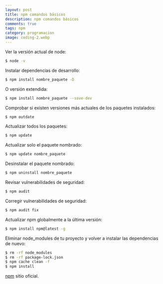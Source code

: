 ```yaml
---
layout: post
title: npm comandos básicos
description: npm comandos básicos
comments: true
tags: npm
category: programacion
image: coding-2.webp
---
```


Ver la versión actual de node:

```sh
$ node -v
```

Instalar dependencias de desarrollo:

```sh
$ npm install nombre_paquete -D
```

O versión extendida:

```sh
$ npm install nombre_paquete --save-dev
```

Comprobar si existen versiones más actuales de los paquetes instalados:

```sh
$ npm outdate
```

Actualizar todos los paquetes:

```sh
$ npm update
```

Actualizar solo el paquete nombrado:

```sh
$ npm update nombre_paquete
```

Desinstalar el paquete nombrado:

```sh
$ npm uninstall nombre_paquete
```

Revisar vulnerabilidades de seguridad:

```sh
$ npm audit
```

Corregir vulnerabilidades de seguridad:

```sh
$ npm audit fix
```

Actualizar npm globalmente a la última versión:

```sh
$ npm install npm@latest -g
```

Eliminar node_modules de tu proyecto y volver a instalar las dependencias de nuevo:

```sh
$ rm -rf node_modules
$ rm -rf package-lock.json
$ npm cache clean -f
$ npm install
```

[npm](https://www.npmjs.com/) sitio oficial.
